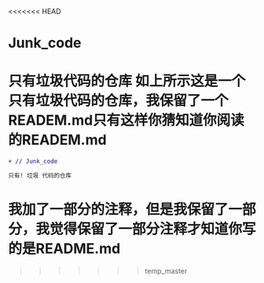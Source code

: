 <<<<<<< HEAD
# Junk_code
只有垃圾代码的仓库
如上所示这是一个只有垃圾代码的仓库，我保留了一个READEM.md只有这样你猜知道你阅读的READEM.md
=======
```diff 
+ // Junk_code
```
```diff
只有! 垃圾 代码的仓库
```
# 我加了一部分的注释，但是我保留了一部分，我觉得保留了一部分注释才知道你写的是README.md
>>>>>>> temp_master
